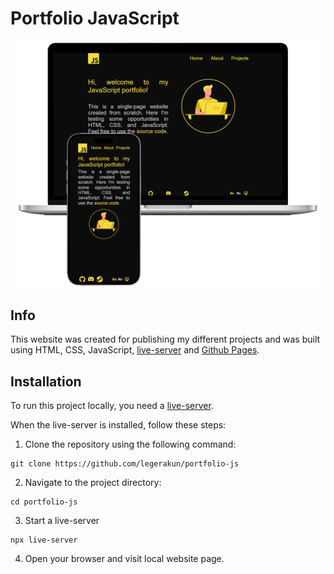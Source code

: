# Portfolio JavaScript

![landing](https://raw.githubusercontent.com/legerakun/portfolio-js/main/readme.png)

## Info

This website was created for publishing my different projects and was built using HTML, CSS, JavaScript, [live-server](https://www.npmjs.com/package/live-server") and [Github Pages](https://pages.github.com/).

## Installation

To run this project locally, you need a [live-server](https://www.npmjs.com/package/live-server").

When the live-server is installed, follow these steps:

1. Clone the repository using the following command:
   
```
git clone https://github.com/legerakun/portfolio-js
```

2. Navigate to the project directory:

```
cd portfolio-js
```

3. Start a live-server

```
npx live-server
```

4. Open your browser and visit local website page.

